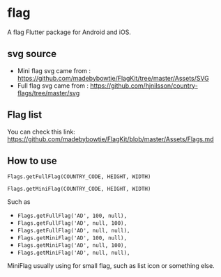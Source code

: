 # flag

A flag Flutter package for Android and iOS.

## svg source
* Mini flag svg came from : https://github.com/madebybowtie/FlagKit/tree/master/Assets/SVG
* Full flag svg came from : https://github.com/hjnilsson/country-flags/tree/master/svg

## Flag list

You can check this link: https://github.com/madebybowtie/FlagKit/blob/master/Assets/Flags.md

## How to use

`Flags.getFullFlag(COUNTRY_CODE, HEIGHT, WIDTH)`

`Flags.getMiniFlag(COUNTRY_CODE, HEIGHT, WIDTH)`

Such as
* `Flags.getFullFlag('AD', 100, null),`
* `Flags.getFullFlag('AD', null, 100),`
* `Flags.getFullFlag('AD', null, null),`
* `Flags.getMiniFlag('AD', 100, null),`
* `Flags.getMiniFlag('AD', null, 100),`
* `Flags.getMiniFlag('AD', null, null),`

MiniFlag usually using for small flag, such as list icon or something else.